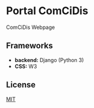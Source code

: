 # Portal ComCiDis

ComCiDis Webpage

## Frameworks

  * __backend:__ Django (Python 3)
  * __CSS:__ W3

## License
[MIT](LICENSE)
